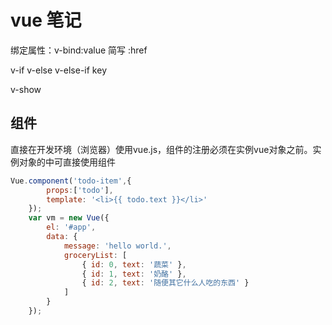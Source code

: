 # vue 笔记

绑定属性：v-bind:value  简写 :href

v-if v-else v-else-if key

v-show

## 组件

直接在开发环境（浏览器）使用vue.js，组件的注册必须在实例vue对象之前。实例对象的中可直接使用组件

```javascript
Vue.component('todo-item',{
        props:['todo'],
        template: '<li>{{ todo.text }}</li>'
    });
    var vm = new Vue({
        el: '#app',
        data: {
            message: 'hello world.',
            groceryList: [
                { id: 0, text: '蔬菜' },
                { id: 1, text: '奶酪' },
                { id: 2, text: '随便其它什么人吃的东西' }
            ]
        }
    });
```